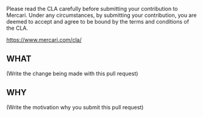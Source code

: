 Please read the CLA carefully before submitting your contribution to Mercari.
Under any circumstances, by submitting your contribution, 
you are deemed to accept and agree to be bound by the terms and conditions of the CLA.

https://www.mercari.com/cla/


## WHAT
(Write the change being made with this pull request)

## WHY
(Write the motivation why you submit this pull request)
